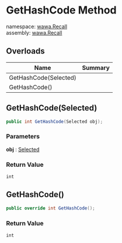 # GetHashCode Method

namespace: [wawa\.Recall](../../wawa.Recall.md)<br />
assembly: [wawa\.Recall](../../../wawa.Recall.md)



## Overloads

| Name | Summary |
|------|---------|
| GetHashCode\(Selected\) |  |
| GetHashCode\(\) |  |

## GetHashCode\(Selected\)



```csharp
public int GetHashCode(Selected obj);
```

### Parameters

__obj__ : [Selected](../../../wawa.Recall/wawa.Recall/Selected.md)



### Return Value

`int`



## GetHashCode\(\)



```csharp
public override int GetHashCode();
```

### Return Value

`int`



